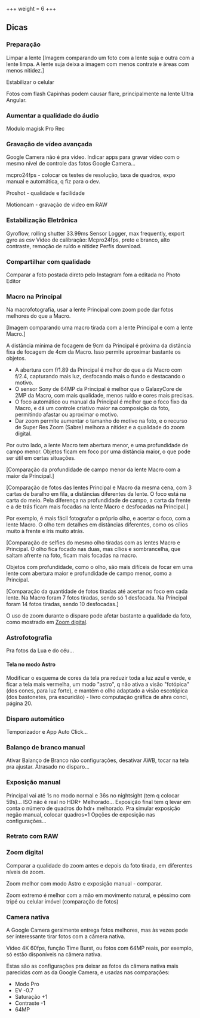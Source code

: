 +++
weight = 6
+++

## Dicas
### Preparação
Limpar a lente
[Imagem comparando um foto com a lente suja e outra com a lente limpa. A lente suja deixa a imagem com menos contrate e áreas com menos nitidez.]

Estabilizar o celular

Fotos com flash
Capinhas podem causar flare, principalmente na lente Ultra Angular.
### Aumentar a qualidade do áudio
Modulo magisk Pro Rec
### Gravação de vídeo avançada
Google Camera não é pra vídeo. Indicar apps para gravar vídeo com o mesmo nível de controle das fotos Google Camera...

mcpro24fps - colocar os testes de resolução, taxa de quadros, expo manual e automática, q fiz para o dev.

Proshot - qualidade e facilidade

Motioncam - gravação de video em RAW

### Estabilização Eletrônica
Gyroflow, rolling shutter 33.99ms
Sensor Logger, max frequently, export gyro as csv
Video de calibração: Mcpro24fps, preto e branco, alto contraste, remoção de ruído e nitidez
Perfis download.

### Compartilhar com qualidade
Comparar a foto postada direto pelo Instagram fom a editada no Photo Editor
### Macro na Principal
Na macrofotografia, usar a lente Principal com zoom pode dar fotos melhores do que a Macro.

[Imagem comparando uma macro tirada com a lente Principal e com a lente Macro.]

A distância mínima de focagem de 9cm da Principal é próxima da distância fixa de focagem de 4cm da Macro. Isso permite aproximar bastante os objetos.

- A abertura com f/1.89 da Principal é melhor do que a da Macro com f/2.4, capturando mais luz, desfocando mais o fundo e destacando o motivo.
- O sensor Sony de 64MP da Principal é melhor que o GalaxyCore de 2MP da Macro, com mais qualidade, menos ruído e cores mais precisas.
- O foco automático ou manual da Principal é melhor que o foco fixo da Macro, e dá um controle criativo maior na composição da foto, permitindo afastar ou aproximar o motivo.
- Dar zoom permite aumentar o tamanho do motivo na foto, e o recurso de Super Res Zoom (Sabre) melhora a nitidez e a qualidade do zoom digital.

Por outro lado, a lente Macro tem abertura menor, e uma profundidade de campo menor. Objetos ficam em foco por uma distância maior, o que pode ser útil em certas situações.

[Comparação da profundidade de campo menor  da lente Macro com a maior da Principal.]

[Comparação de fotos das lentes Principal e Macro da mesma cena, com 3 cartas de baralho em fila, a distâncias diferentes da lente. O foco está na carta do meio. Pela diferença na profundidade de campo, a carta da frente e a de trás ficam mais focadas na lente Macro e  desfocadas na Principal.]

Por exemplo, é mais fácil fotografar o próprio olho, e acertar o foco, com a lente Macro. O olho tem detalhes em distâncias diferentes, como os cílios muito à frente e íris muito atrás.

[Comparação de selfies do mesmo olho tiradas com as lentes Macro e Principal. O olho fica focado nas duas, mas cílios e sombrancelha, que saltam afrente na foto, ficam mais focadas na macro.

Objetos com profundidade, como o olho, são mais difíceis de focar em uma lente com abertura maior e profundidade de campo menor, como a Principal.

[Comparação da quantidade de fotos tiradas até acertar no foco em cada lente. Na Macro foram 7 fotos tiradas, sendo só 1 desfocada. Na Principal foram 14 fotos tiradas, sendo 10 desfocadas.]

O uso de zoom durante o disparo pode afetar bastante a qualidade da foto, como mostrado em [Zoom digital](#Zoom%20digital).
### Astrofotografia
Pra fotos da Lua e do céu...

#### Tela no modo Astro
Modificar o esquema de cores da tela pra reduzir toda a luz azul e verde, e ficar a tela mais vermelha, um modo "astro", q não ativa a visão "fotópica" (dos cones, para luz forte), e mantém o olho adaptado a visão escotópica (dos bastonetes, pra escuridão) - livro computação gráfica de ahra conci, página 20.
### Disparo automático
Temporizador e App Auto Click...
### Balanço de branco manual
Ativar Balanço de Branco não configurações, desativar AWB, tocar na tela pra ajustar. Atrasado no disparo...
### Exposição manual
Principal vai até 1s no modo normal e 36s no nightsight (tem q colocar 59s)...
ISO não é real no HDR+ Melhorado...
Exposição final tem q levar em conta o número de quadros do hdr+ melhorado.
Pra simular exposição negão manual, colocar quadros=1
Opções de exposição nas configurações...
### Retrato com RAW

### Zoom digital
Comparar a qualidade do zoom antes e depois da foto tirada, em diferentes níveis de zoom.

Zoom melhor com modo Astro e exposição manual - comparar.

Zoom extremo é melhor com a mão em movimento natural, e péssimo com tripé ou celular imóvel (comparação de fotos)
### Camera nativa
A Google Camera geralmente entrega fotos melhores, mas às vezes pode ser interessante tirar fotos com a câmera nativa.

Vídeo 4K 60fps, função Time Burst, ou fotos com 64MP reais, por exemplo, só estão disponíveis na câmera nativa.

Estas são as configurações pra deixar as fotos da câmera nativa mais parecidas com as da Google Camera, e usadas nas comparações:
- Modo Pro
- EV -0.7
- Saturação +1
- Contraste -1
- 64MP

